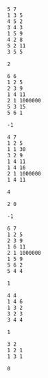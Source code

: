 ```input1
5 7
1 3 5
4 5 2
3 4 3
1 5 9
4 2 8
5 2 11
3 5 5
```

```output1
2
```

```input2
6 6
1 2 5
2 3 9
1 4 11
2 1 1000000
5 3 15
5 6 1
```

```output2
-1
```

```input3
4 7
1 2 5
1 1 30
3 2 9
1 4 11
1 4 16
2 1 1000000
1 4 11
```

```output3
4
```

```input4
2 0
```

```output4
-1
```

```input5
6 7
1 2 5
2 3 9
1 6 11
2 1 1000000
1 5 9
5 6 2
5 4 4
```

```output5
1
```

```input6
4 4
1 4 6
1 3 2
3 2 3
3 4 4
```

```output6
1
```

```input7
3 2
1 2 1
1 3 1
```

```output7
0
```

